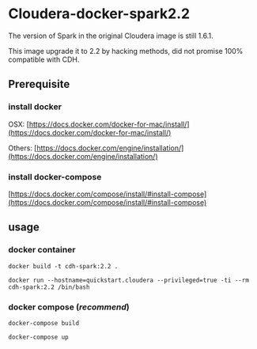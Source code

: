 # Cloudera-docker-spark2.2

The version of Spark in the original Cloudera image is still 1.6.1.

This image upgrade it to 2.2 by hacking methods, did not promise 100% compatible with CDH.

## Prerequisite

### install docker

OSX: [https://docs.docker.com/docker-for-mac/install/](https://docs.docker.com/docker-for-mac/install/)

Others: [https://docs.docker.com/engine/installation/](https://docs.docker.com/engine/installation/)

### install docker-compose

[https://docs.docker.com/compose/install/#install-compose](https://docs.docker.com/compose/install/#install-compose)

## usage

### docker container

`docker build -t cdh-spark:2.2 .`

`docker run --hostname=quickstart.cloudera --privileged=true -ti --rm cdh-spark:2.2 /bin/bash`

### docker compose (*recommend*)

`docker-compose build`

`docker-compose up`


